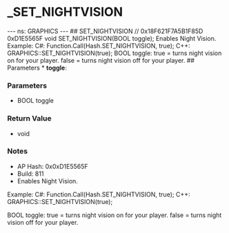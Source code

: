 # _SET_NIGHTVISION

--- ns: GRAPHICS --- ## SET_NIGHTVISION  // 0x18F621F7A5B1F85D 0xD1E5565F void SET_NIGHTVISION(BOOL toggle);  Enables Night Vision. Example: C#: Function.Call(Hash.SET_NIGHTVISION, true); C++: GRAPHICS::SET_NIGHTVISION(true); BOOL toggle: true = turns night vision on for your player. false = turns night vision off for your player.  ## Parameters * **toggle**:

### Parameters
* BOOL toggle

### Return Value
* void

### Notes
* AP Hash: 0x0xD1E5565F
* Build: 811
* Enables Night Vision.

Example:
C#: Function.Call(Hash.SET_NIGHTVISION, true);
C++: GRAPHICS::SET_NIGHTVISION(true);

BOOL toggle:
true = turns night vision on for your player.
false = turns night vision off for your player.

